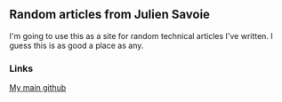 ## Random articles from Julien Savoie

I'm going to use this as a site for random technical articles I've written.  I guess this is as good a place as any.

### Links
[My main github](https://www.github.com/jsavoie)


